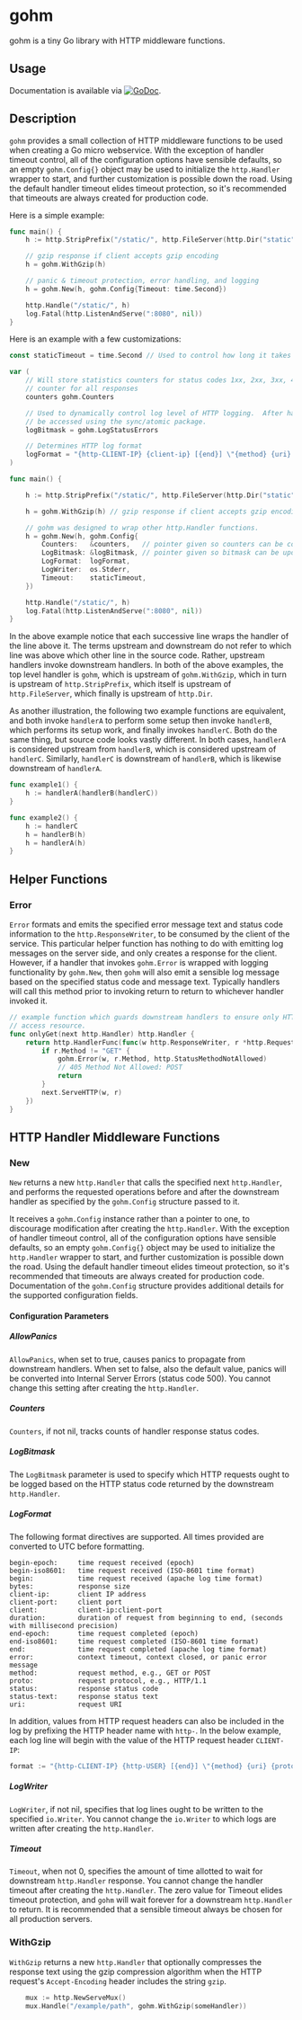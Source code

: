# gohm

gohm is a tiny Go library with HTTP middleware functions.

## Usage

Documentation is available via
[![GoDoc](https://godoc.org/github.com/karrick/gohm?status.svg)](https://godoc.org/github.com/karrick/gohm).

## Description

`gohm` provides a small collection of HTTP middleware functions to be used when creating a Go micro
webservice.  With the exception of handler timeout control, all of the configuration options have
sensible defaults, so an empty `gohm.Config{}` object may be used to initialize the `http.Handler`
wrapper to start, and further customization is possible down the road.  Using the default handler
timeout elides timeout protection, so it's recommended that timeouts are always created for
production code.

Here is a simple example:

```Go
func main() {
    h := http.StripPrefix("/static/", http.FileServer(http.Dir("static")))

    // gzip response if client accepts gzip encoding
    h = gohm.WithGzip(h)

    // panic & timeout protection, error handling, and logging
    h = gohm.New(h, gohm.Config{Timeout: time.Second})

    http.Handle("/static/", h)
    log.Fatal(http.ListenAndServe(":8080", nil))
}
```

Here is an example with a few customizations:

```Go
const staticTimeout = time.Second // Used to control how long it takes to serve a static file.

var (
    // Will store statistics counters for status codes 1xx, 2xx, 3xx, 4xx, 5xx, as well as a
    // counter for all responses
    counters gohm.Counters

    // Used to dynamically control log level of HTTP logging.  After handler created, this must
    // be accessed using the sync/atomic package.
    logBitmask = gohm.LogStatusErrors

    // Determines HTTP log format
    logFormat = "{http-CLIENT-IP} {client-ip} [{end}] \"{method} {uri} {proto}\" {status} {bytes} {duration} {message}"
)

func main() {

    h := http.StripPrefix("/static/", http.FileServer(http.Dir("static")))

    h = gohm.WithGzip(h) // gzip response if client accepts gzip encoding

    // gohm was designed to wrap other http.Handler functions.
    h = gohm.New(h, gohm.Config{
        Counters:   &counters,   // pointer given so counters can be collected and optionally reset
        LogBitmask: &logBitmask, // pointer given so bitmask can be updated using sync/atomic
        LogFormat:  logFormat,
        LogWriter:  os.Stderr,
        Timeout:    staticTimeout,
    })

    http.Handle("/static/", h)
    log.Fatal(http.ListenAndServe(":8080", nil))
}
```

In the above example notice that each successive line wraps the handler of the line above it.  The
terms upstream and downstream do not refer to which line was above which other line in the source
code.  Rather, upstream handlers invoke downstream handlers.  In both of the above examples, the top
level handler is `gohm`, which is upstream of `gohm.WithGzip`, which in turn is upstream of
`http.StripPrefix`, which itself is upstream of `http.FileServer`, which finally is upstream of
`http.Dir`.

As another illustration, the following two example functions are equivalent, and both invoke
`handlerA` to perform some setup then invoke `handlerB`, which performs its setup work, and finally
invokes `handlerC`.  Both do the same thing, but source code looks vastly different.  In both cases,
`handlerA` is considered upstream from `handlerB`, which is considered upstream of `handlerC`.
Similarly, `handlerC` is downstream of `handlerB`, which is likewise downstream of `handlerA`.

```Go
func example1() {
    h := handlerA(handlerB(handlerC))
}

func example2() {
    h := handlerC
    h = handlerB(h)
    h = handlerA(h)
}
```

## Helper Functions

### Error

`Error` formats and emits the specified error message text and status code information to the
`http.ResponseWriter`, to be consumed by the client of the service.  This particular helper function
has nothing to do with emitting log messages on the server side, and only creates a response for the
client.  However, if a handler that invokes `gohm.Error` is wrapped with logging functionality by
`gohm.New`, then `gohm` will also emit a sensible log message based on the specified status code and
message text.  Typically handlers will call this method prior to invoking return to return to
whichever handler invoked it.

```Go
// example function which guards downstream handlers to ensure only HTTP GET method used to
// access resource.
func onlyGet(next http.Handler) http.Handler {
    return http.HandlerFunc(func(w http.ResponseWriter, r *http.Request) {
        if r.Method != "GET" {
            gohm.Error(w, r.Method, http.StatusMethodNotAllowed)
            // 405 Method Not Allowed: POST
            return
        }
        next.ServeHTTP(w, r)
    })
}
```

## HTTP Handler Middleware Functions

### New

`New` returns a new `http.Handler` that calls the specified next `http.Handler`, and performs the
requested operations before and after the downstream handler as specified by the `gohm.Config`
structure passed to it.

It receives a `gohm.Config` instance rather than a pointer to one, to discourage modification after
creating the `http.Handler`.  With the exception of handler timeout control, all of the
configuration options have sensible defaults, so an empty `gohm.Config{}` object may be used to
initialize the `http.Handler` wrapper to start, and further customization is possible down the road.
Using the default handler timeout elides timeout protection, so it's recommended that timeouts are
always created for production code.  Documentation of the `gohm.Config` structure provides
additional details for the supported configuration fields.

#### Configuration Parameters

##### AllowPanics

`AllowPanics`, when set to true, causes panics to propagate from downstream handlers.  When set to
false, also the default value, panics will be converted into Internal Server Errors (status code
500).  You cannot change this setting after creating the `http.Handler`.

##### Counters

`Counters`, if not nil, tracks counts of handler response status codes.

##### LogBitmask

The `LogBitmask` parameter is used to specify which HTTP requests ought to be logged based on the
HTTP status code returned by the downstream `http.Handler`.

##### LogFormat

The following format directives are supported.  All times provided are converted to UTC before
formatting.

    begin-epoch:     time request received (epoch)
    begin-iso8601:   time request received (ISO-8601 time format)
    begin:           time request received (apache log time format)
    bytes:           response size
    client-ip:       client IP address
    client-port:     client port
    client:          client-ip:client-port
    duration:        duration of request from beginning to end, (seconds with millisecond precision)
    end-epoch:       time request completed (epoch)
    end-iso8601:     time request completed (ISO-8601 time format)
    end:             time request completed (apache log time format)
    error:           context timeout, context closed, or panic error message
    method:          request method, e.g., GET or POST
    proto:           request protocol, e.g., HTTP/1.1
    status:          response status code
    status-text:     response status text
    uri:             request URI

In addition, values from HTTP request headers can also be included in the log by prefixing the HTTP
header name with `http-`.  In the below example, each log line will begin with the value of the HTTP
request header `CLIENT-IP`:

```Go
format := "{http-CLIENT-IP} {http-USER} [{end}] \"{method} {uri} {proto}\" {status} {bytes} {duration}"
```

##### LogWriter

`LogWriter`, if not nil, specifies that log lines ought to be written to the specified `io.Writer`.
You cannot change the `io.Writer` to which logs are written after creating the `http.Handler`.

##### Timeout

`Timeout`, when not 0, specifies the amount of time allotted to wait for downstream `http.Handler`
response.  You cannot change the handler timeout after creating the `http.Handler`.  The zero value
for Timeout elides timeout protection, and `gohm` will wait forever for a downstream `http.Handler`
to return.  It is recommended that a sensible timeout always be chosen for all production servers.

### WithGzip

`WithGzip` returns a new `http.Handler` that optionally compresses the response text using the gzip
compression algorithm when the HTTP request's `Accept-Encoding` header includes the string `gzip`.

```Go
    mux := http.NewServeMux()
    mux.Handle("/example/path", gohm.WithGzip(someHandler))
```
